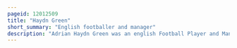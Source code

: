 ```yaml
---
pageid: 12012509
title: "Haydn Green"
short_summary: "English footballer and manager"
description: "Adrian Haydn Green was an english Football Player and Manager. After playing for Nottingham Forest, Manchester United, Aston Villa, Newport County and Reading, he went on to manage Ebbw Vale, Bangor, Hull City, Swansea Town and Watford."
---
```

